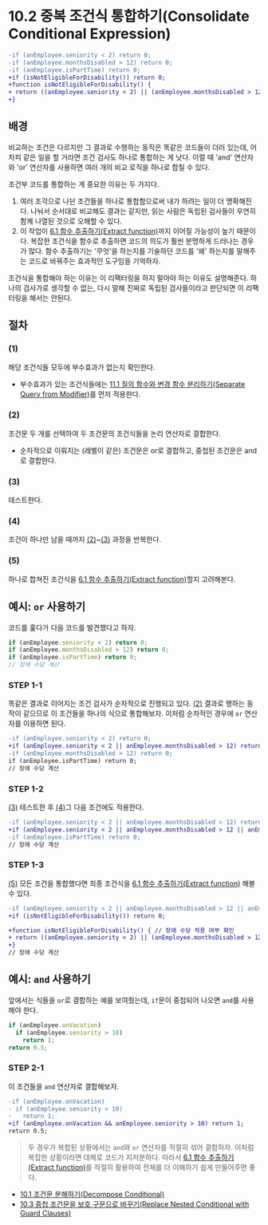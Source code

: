 # 10.2 중복 조건식 통합하기(Consolidate Conditional Expression)
``` diff
-if (anEmployee.seniority < 2) return 0;
-if (anEmployee.monthsDisabled > 12) return 0;
-if (anEmployee.isPartTime) return 0;
+if (isNotEligibleForDisability()) return 0;
+function isNotEligibleForDisability() {
+ return ((anEmployee.seniority < 2) || (anEmployee.monthsDisabled > 12) || (anEmployee.isPartTime));
+}
```
## 배경
비교하는 조건은 다르지만 그 결과로 수행하는 동작은 똑같은 코드들이 더러 있는데, 어차피 같은 일을 할 거라면 조건 검사도 하나로 통합하는 게 낫다. 이럴 때 'and' 연산자와 'or' 연산자를 사용하면 여러 개의 비교 로직을 하나로 합칠 수 있다.

조건부 코드를 통합하는 게 중요한 이유는 두 가지다.
1. 여러 조각으로 나뉜 조건들을 하나로 통합함으로써 내가 하려는 일이 더 명확해진다. 나눠서 순서대로 비교해도 결과는 같지만, 읽는 사람은 독립된 검사들이 우연히 함께 나열된 것으로 오해할 수 있다.
2. 이 작업이 [6.1 함수 추출하기(Extract function)](https://github.com/wonder13662/refactoring-v2/blob/writing/chapter06/6-1.md)까지 이어질 가능성이 높기 때문이다. 복잡한 조건식을 함수로 추출하면 코드의 의도가 훨씬 분명하게 드러나는 경우가 많다. 함수 추출하기는 '무엇'을 하는지를 기술하던 코드를 '왜' 하는지를 말해주는 코드로 바꿔주는 효과적인 도구임을 기억하자.

조건식을 통합해야 하는 이유는 이 리팩터링을 하지 말아야 하는 이유도 설명해준다. 하나의 검사가로 생각할 수 없는, 다시 말해 진짜로 독립된 검사들이라고 판단되면 이 리팩터링을 해서는 안된다.
## 절차
### (1)
해당 조건식들 모두에 부수효과가 없는지 확인한다.
- 부수효과가 있는 조건식들에는 [11.1 질의 함수와 변경 함수 분리하기(Separate Query from Modifier)](https://github.com/wonder13662/refactoring-v2/blob/writing/chapter11/11-1.md)를 먼저 적용한다.
### (2)
조건문 두 개를 선택하여 두 조건문의 조건식들을 논리 연산자로 결합한다.
- 순차적으로 이뤄지는 (레벨이 같은) 조건문은 or로 결합하고, 중첩된 조건문은 and로 결합한다.
### (3)
테스트한다.
### (4)
조건이 하나만 남을 때까지 [(2)](https://github.com/wonder13662/refactoring-v2/blob/writing/chapter10/10-2.md#2)~[(3)](https://github.com/wonder13662/refactoring-v2/blob/writing/chapter10/10-2.md#3) 과정을 반복한다.
### (5)
하나로 합쳐진 조건식을 [6.1 함수 추출하기(Extract function)](https://github.com/wonder13662/refactoring-v2/blob/writing/chapter06/6-1.md)할지 고려해본다.

## 예시: `or` 사용하기
코드를 훑다가 다음 코드를 발견했다고 하자.
``` javascript
if (anEmployee.seniority < 2) return 0;
if (anEmployee.monthsDisabled > 12) return 0;
if (anEmployee.isPartTime) return 0;
// 장애 수당 계산
```
### STEP 1-1
똑같은 결과로 이어지는 조건 검사가 순차적으로 진행되고 있다. [(2)](https://github.com/wonder13662/refactoring-v2/blob/writing/chapter10/10-2.md#2) 결과로 행하는 동작이 같으므로 이 조건들을 하나의 식으로 통합해보자. 이처럼 순차적인 경우에 `or` 연산자를 이용하면 된다.
``` diff
-if (anEmployee.seniority < 2) return 0;
+if (anEmployee.seniority < 2 || anEmployee.monthsDisabled > 12) return 0;
-if (anEmployee.monthsDisabled > 12) return 0;
if (anEmployee.isPartTime) return 0;
// 장애 수당 계산
```
### STEP 1-2
[(3)](https://github.com/wonder13662/refactoring-v2/blob/writing/chapter10/10-2.md#3) 테스트한 후 [(4)](https://github.com/wonder13662/refactoring-v2/blob/writing/chapter10/10-2.md#4)그 다음 조건에도 적용한다.
``` diff
-if (anEmployee.seniority < 2 || anEmployee.monthsDisabled > 12) return 0;
+if (anEmployee.seniority < 2 || anEmployee.monthsDisabled > 12 || anEmployee.isPartTime) return 0;
-if (anEmployee.isPartTime) return 0;
// 장애 수당 계산
```
### STEP 1-3
[(5)](https://github.com/wonder13662/refactoring-v2/blob/writing/chapter10/10-2.md#5) 모든 조건을 통합했다면 최종 조건식을 [6.1 함수 추출하기(Extract function)](https://github.com/wonder13662/refactoring-v2/blob/writing/chapter06/6-1.md) 해볼 수 있다.
``` diff
-if (anEmployee.seniority < 2 || anEmployee.monthsDisabled > 12 || anEmployee.isPartTime) return 0;
+if (isNotEligibleForDisability()) return 0;

+function isNotEligibleForDisability() { // 장애 수당 적용 여부 확인
+ return ((anEmployee.seniority < 2) || (anEmployee.monthsDisabled > 12) || (anEmployee.isPartTime));
+}
// 장애 수당 계산
```
## 예시: `and` 사용하기
앞에서는 식들을 `or`로 결합하는 예를 보여줬는데, `if`문이 중첩되어 나오면 `and`를 사용해야 한다.
``` javascript
if (anEmployee.onVacation)
  if (anEmployee.seniority > 10)
    return 1;
return 0.5;
```
### STEP 2-1
이 조건들을 `and` 연산자로 결합해보자.
``` diff
-if (anEmployee.onVacation)
- if (anEmployee.seniority > 10)
-   return 1;
+if (anEmployee.onVacation && anEmployee.seniority > 10) return 1;
return 0.5;
```
> 두 경우가 복합된 상황에서는 `and`와 `or` 연산자를 적절히 섞어 결합하자. 이처럼 복잡한 상황이라면 대체로 코드가 지저분하다. 따라서 [6.1 함수 추출하기(Extract function)](https://github.com/wonder13662/refactoring-v2/blob/writing/chapter06/6-1.md)를 적절히 활용하여 전체를 더 이해하기 쉽게 만들어주면 좋다.

- [10.1 조건문 분해하기(Decompose Conditional)](https://github.com/wonder13662/refactoring-v2/blob/writing/chapter10/10-1.md)
- [10.3 중첩 조건문을 보호 구문으로 바꾸기(Replace Nested Conditional with Guard Clauses)](https://github.com/wonder13662/refactoring-v2/blob/writing/chapter10/10-3.md)